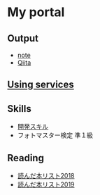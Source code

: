 # My portal

## Output

- [note](https://note.mu/urusy)
- [Qiita](https://qiita.com/urusy)

## [Using services](http://simp.ly/publish/nFhQ18)

## Skills
- [開発スキル](http://simp.ly/publish/MNfXlJ)
- フォトマスター検定 準１級

## Reading

- [読んだ本リスト2018](https://app.simplenote.com/publish/g3pBF7)
- [読んだ本リスト2019](https://app.simplenote.com/publish/FytDHs)

<meta name="robots" content="noindex">

